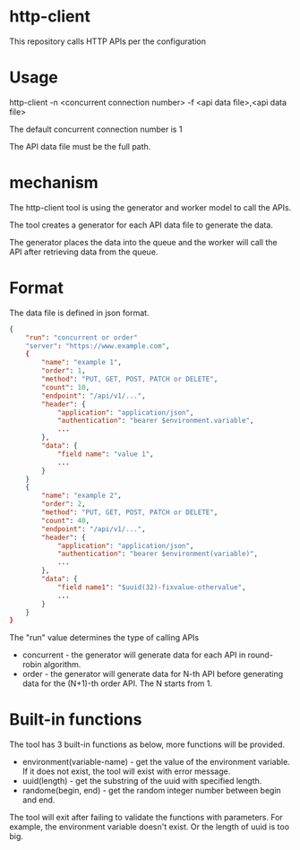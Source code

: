 # http-client

This repository calls HTTP APIs per the configuration

# Usage

http-client -n \<concurrent connection number\> -f \<api data file\>,\<api data file\>

The default concurrent connection number is 1

The API data file must be the full path.

# mechanism

The http-client tool is using the generator and worker model to call the APIs.

The tool creates a generator for each API data file to generate the data.

The generator places the data into the queue and the worker will call the API after retrieving data from the queue.

# Format

The data file is defined in json format.
```json
{
    "run": "concurrent or order"
    "server": "https://www.example.com",
    {
        "name": "example 1",
        "order": 1,
        "method": "PUT, GET, POST, PATCH or DELETE",
        "count": 10,
        "endpoint": "/api/v1/...",
        "header": {
            "application": "application/json",
            "authentication": "bearer $environment.variable",
            ...
        },
        "data": {
            "field name": "value 1",
            ...
        }
    }
    {
        "name": "example 2",
        "order": 2,
        "method": "PUT, GET, POST, PATCH or DELETE",
        "count": 40,
        "endpoint": "/api/v1/...",
        "header": {
            "application": "application/json",
            "authentication": "bearer $environment(variable)",
            ...
        },
        "data": {
            "field name1": "$uuid(32)-fixvalue-othervalue",
            ...
        }
    }
}
```

The "run" value determines the type of calling APIs
* concurrent - the generator will generate data for each API in round-robin algorithm.
* order - the generator will generate data for N-th API before generating data for the (N+1)-th order API. The N starts from 1.

# Built-in functions

The tool has 3 built-in functions as below, more functions will be provided.

* environment(variable-name) - get the value of the environment variable. If it does not exist, the tool will exist with error message.
* uuid(length) - get the substring of the uuid with specified length.
* randome(begin, end) - get the random integer number between begin and end.

The tool will exit after failing to validate the functions with parameters. For example, the environment variable doesn't exist. Or the length of uuid is too big.